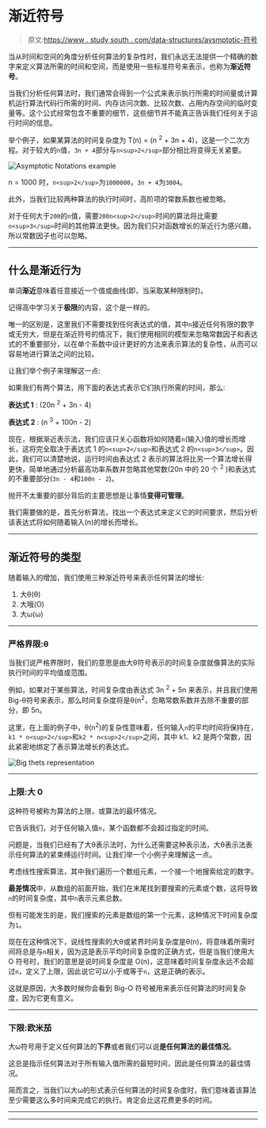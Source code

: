 # 渐近符号

> 原文:[https://www . study south . com/data-structures/aysmptotic-符号](https://www.studytonight.com/data-structures/aysmptotic-notations)

当从时间和空间的角度分析任何算法的复杂性时，我们永远无法提供一个精确的数字来定义算法所需的时间和空间，而是使用一些标准符号来表示，也称为**渐近符号**。

当我们分析任何算法时，我们通常会得到一个公式来表示执行所需的时间量或计算机运行算法代码行所需的时间、内存访问次数、比较次数、占用内存空间的临时变量等。这个公式经常包含不重要的细节，这些细节并不能真正告诉我们任何关于运行时间的信息。

举个例子，如果某算法的时间复杂度为 T(n) = (n <sup>2</sup> + 3n + 4)，这是一个二次方程。对于较大的`n`值，`3n + 4`部分与`n<sup>2</sup>`部分相比将变得无关紧要。

![Asymptotic Notations example](../Images/62636eec9c2da490e1d211845a336be4.png)

n = 1000 时，`n<sup>2</sup>`为`1000000`，`3n + 4`为`3004`。

此外，当我们比较两种算法的执行时间时，高阶项的常数系数也被忽略。

对于任何大于`200`的`n`值，需要`200n<sup>2</sup>`时间的算法将比需要`n<sup>3</sup>`时间的其他算法更快。因为我们只对函数增长的渐近行为感兴趣，所以常数因子也可以忽略。

* * *

## 什么是渐近行为

单词**渐近**意味着任意接近一个值或曲线(即，当采取某种限制时)。

记得高中学习关于**极限**的内容，这个是一样的。

唯一的区别是，这里我们不需要找到任何表达式的值，其中`n`接近任何有限的数字或无穷大，但是在渐近符号的情况下，我们使用相同的模型来忽略常数因子和表达式的不重要部分，以在单个系数中设计更好的方法来表示算法的复杂性，从而可以容易地进行算法之间的比较。

让我们举个例子来理解这一点:

如果我们有两个算法，用下面的表达式表示它们执行所需的时间，那么:

**表达式 1** : (20n <sup>2</sup> + 3n - 4)

**表达式 2** : (n <sup>3</sup> + 100n - 2)

现在，根据渐近表示法，我们应该只关心函数将如何随着`n`(输入)值的增长而增长，这将完全取决于表达式 1 的`n<sup>2</sup>`和表达式 2 的`n<sup>3</sup>`。因此，我们可以清楚地说，运行时间由表达式 2 表示的算法将比另一个算法增长得更快，简单地通过分析最高功率系数并忽略其他常数(20n 中的 20 个 <sup>2</sup> )和表达式的不重要部分(`3n - 4`和`100n - 2`)。

抛开不太重要的部分背后的主要思想是让事情**变得可管理**。

我们需要做的是，首先分析算法，找出一个表达式来定义它的时间要求，然后分析该表达式将如何随着输入(n)的增长而增长。

* * *

## 渐近符号的类型

随着输入的增加，我们使用三种渐近符号来表示任何算法的增长:

1.  大θ(θ)
2.  大哦(O)
3.  大ω(ω)

* * *

### 严格界限:θ

当我们说严格界限时，我们的意思是由大θ符号表示的时间复杂度就像算法的实际执行时间的平均值或范围。

例如，如果对于某些算法，时间复杂度由表达式 3n <sup>2</sup> + 5n 来表示，并且我们使用 Big-θ符号来表示，那么时间复杂度将是θ(n<sup>2</sup>，忽略常数系数并去除不重要的部分，即 5n。

这里，在上面的例子中，θ(n<sup>2</sup>)的复杂性意味着，任何输入`n`的平均时间将保持在，`k1 * n<sup>2</sup>`和`k2 * n<sup>2</sup>`之间，其中 k1、k2 是两个常数，因此紧密地绑定了表示算法增长的表达式。

![Big thets representation](../Images/cc4bf636310397b7e0ee5747819993e7.png)

* * *

### 上限:大 0

这种符号被称为算法的上限，或算法的最坏情况。

它告诉我们，对于任何输入值`n`，某个函数都不会超过指定的时间。

问题是，当我们已经有了大θ表示法时，为什么还需要这种表示法，大θ表示法表示任何算法的紧束缚运行时间。让我们举一个小例子来理解这一点。

考虑线性搜索算法，其中我们遍历一个数组元素，一个接一个地搜索给定的数字。

**最差情况**中，从数组的前面开始，我们在末尾找到要搜索的元素或个数，这将导致`n`的时间复杂度，其中`n`表示元素总数。

但有可能发生的是，我们搜索的元素是数组的第一个元素，这种情况下时间复杂度为`1`。

现在在这种情况下，说线性搜索的大θ或紧界时间复杂度是θ(n)，将意味着所需时间将总是与`n`相关，因为这是表示平均时间复杂度的正确方式，但是当我们使用大 O 符号时，我们的意思是说时间复杂度是 O(n)，这意味着时间复杂度永远不会超过`n`，定义了上限，因此说它可以小于或等于`n`，这是正确的表示。

这就是原因，大多数时候你会看到 Big-O 符号被用来表示任何算法的时间复杂度，因为它更有意义。

* * *

### 下限:欧米茄

大ω符号用于定义任何算法的**下界**或者我们可以说**是任何算法的最佳情况**。

这总是指示任何算法对于所有输入值所需的最短时间，因此是任何算法的最佳情况。

简而言之，当我们以大ω的形式表示任何算法的时间复杂度时，我们意味着该算法至少需要这么多时间来完成它的执行。肯定会比这花费更多的时间。

* * *

* * *